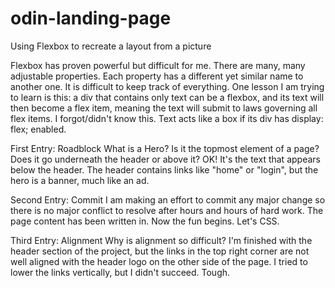 # odin-landing-page
Using Flexbox to recreate a layout from a picture

Flexbox has proven powerful but difficult for me. 
There are many, many adjustable properties. 
Each property has a different yet similar name to
another one. It is difficult to keep track of everything.
One lesson I am trying to learn is this: a div that contains
only text can be a flexbox, and its text will then become
a flex item, meaning the text will submit to laws governing
all flex items. I forgot/didn't know this. Text acts like
a box if its div has display: flex; enabled.

First Entry: Roadblock
What is a Hero? Is it the topmost element of a page?
Does it go underneath the header or above it? 
OK! It's the text that appears below the header. The 
header contains links like "home" or "login", but the hero
is a banner, much like an ad.

Second Entry: Commit
I am making an effort to commit any major change so there is
no major conflict to resolve after hours and hours of hard work.
The page content has been written in. Now the fun begins. Let's CSS.

Third Entry: Alignment
Why is alignment so difficult? I'm finished with the header section
of the project, but the links in the top right corner are not 
well aligned with the header logo on the other side of the page.
I tried to lower the links vertically, but I didn't succeed. Tough.